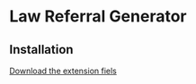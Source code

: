 # Law Referral Generator



## Installation

[Download the extension fiels](https://github.com/vardidanielle/LawReferralGenerator/archive/yishay.zip
)

